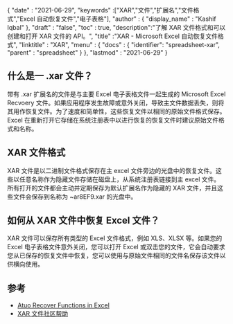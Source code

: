 {
  "date" : "2021-06-29",
  "keywords" :["XAR","文件","扩展名","文件格式","Excel 自动恢复文件","电子表格"],
  "author" : {
    "display_name" : "Kashif Iqbal"
},
  "draft" : "false",
  "toc" : true,
  "description":"了解 XAR 文件格式和可以创建和打开 XAR 文件的 API。",
  "title" :"XAR - Microsoft Excel 自动恢复文件格式",
  "linktitle" : "XAR",
  "menu" : {
    "docs" : {
"identifier": "spreadsheet-xar",
      "parent" : "spreadsheet"
}
},
  "lastmod" : "2021-06-29"
}

## 什么是一 .xar 文件？

带有 .xar 扩展名的文件是与主要 Excel 电子表格文件一起生成的 Microsoft Excel Recvoery 文件。如果应用程序发生故障或意外关闭，导致主文件数据丢失，则将其用作恢复文件。为了速度和简单性，这些恢复文件以相同的原始文件格式保存。 Excel 在重新打开它存储在系统注册表中以进行恢复的恢复文件时建议原始文件格式和名称。

## XAR 文件格式

XAR 文件是以二进制文件格式保存在主 excel 文件旁边的光盘中的恢复文件。这些以任意名称作为隐藏文件存储在磁盘上，从系统注册表链接到主 excel 文件。所有打开的文件都会主动并定期保存为默认扩展名作为隐藏的 XAR 文件，并且这些文件会保存到名称为 ~ar8EF9.xar 的光盘中。

## 如何从 XAR 文件中恢复 Excel 文件？

XAR 文件可以保存所有类型的 Excel 文件格式，例如 XLS、XLSX 等。如果您的 Excel 电子表格文件意外关闭，您可以打开 Excel 或双击您的文件，它会自动要求您从已保存的恢复文件中恢复，您可以使用与原始文件相同的文件名保存该文件以供横向使用。

## 参考

* [Atuo Recover Functions in Excel](https://learn.microsoft.com/en-us/office/troubleshoot/excel/autorecover-functions-in-excel)
* [XAR 文件社区帮助](https://answers.microsoft.com/en-us/msoffice/forum/msoffice_excel-mso_win10-mso_365hp/2016-excel-xar-files/5af5e10c-027a-4c24-a403-39e9c590ce8f)

